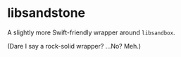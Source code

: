 # libsandstone

A slightly more Swift-friendly wrapper around `libsandbox`.

(Dare I say a rock-solid wrapper? ...No? Meh.)

